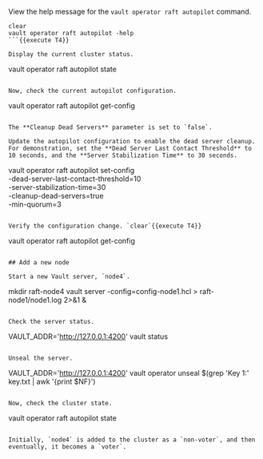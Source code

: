 View the help message for the `vault operator raft autopilot` command.

```
clear
vault operator raft autopilot -help
```{{execute T4}}

Display the current cluster status.

```
vault operator raft autopilot state
```{{execute T4}}

Now, check the current autopilot configuration.

```
vault operator raft autopilot get-config
```{{execute T4}}

The **Cleanup Dead Servers** parameter is set to `false`.

Update the autopilot configuration to enable the dead server cleanup. For demonstration, set the **Dead Server Last Contact Threshold** to 10 seconds, and the **Server Stabilization Time** to 30 seconds.

```
vault operator raft autopilot set-config \
    -dead-server-last-contact-threshold=10 \
    -server-stabilization-time=30 \
    -cleanup-dead-servers=true \
    -min-quorum=3
```{{execute T4}}

Verify the configuration change. `clear`{{execute T4}}

```
vault operator raft autopilot get-config
```{{execute T4}}

## Add a new node

Start a new Vault server, `node4`.

```
mkdir raft-node4
vault server -config=config-node1.hcl > raft-node1/node1.log 2>&1 &
```{{execute T4}}

Check the server status.

```
VAULT_ADDR='http://127.0.0.1:4200' vault status
```{{execute T4}}

Unseal the server.

```
VAULT_ADDR='http://127.0.0.1:4200' vault operator unseal $(grep 'Key 1:' key.txt | awk '{print $NF}')
```{{execute T4}}

Now, check the cluster state.

```
vault operator raft autopilot state
```{{execute T4}}

Initially, `node4` is added to the cluster as a `non-voter`, and then eventually, it becomes a `voter`.
